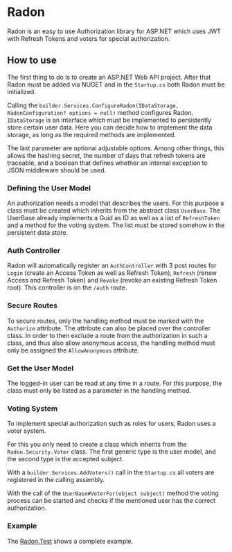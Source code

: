 # Radon
Radon is an easy to use Authorization library for ASP.NET which uses JWT with Refresh Tokens and voters for special authorization.

## How to use
The first thing to do is to create an ASP.NET Web API project. After that Radon must be added via NUGET and in the `Startup.cs` both Radon must be initialized.

Calling the `builder.Services.ConfigureRadon(IDataStorage, RadonConfiguration? options = null)` method configures Radon. `IDataStorage` is an interface which must be implemented to persistently store certain user data. Here you can decide how to implement the data storage, as long as the required methods are implemented.

The last parameter are optional adjustable options. Among other things, this allows the hashing secret, the number of days that refresh tokens are traceable, and a boolean that defines whether an internal exception to JSON middleware should be used.

### Defining the User Model
An authorization needs a model that describes the users. For this purpose a class must be created which inherits from the abstract class `UserBase`. The UserBase already implements a Guid as ID as well as a list of `RefreshToken` and a method for the voting system. The list must be stored somehow in the persistent data store.

### Auth Controller
Radon will automatically register an `AuthController` with 3 post routes for `Login` (create an Access Token as well as Refresh Token), `Refresh` (renew Access and Refresh Token) and `Revoke` (revoke an existing Refresh Token root). This controller is on the `/auth` route.

### Secure Routes
To secure routes, only the handling method must be marked with the `Authorize` attribute. The attribute can also be placed over the controller class. In order to then exclude a route from the authorization in such a class, and thus also allow anonymous access, the handling method must only be assigned the `AllowAnonymous` attribute.

### Get the User Model
The logged-in user can be read at any time in a route. For this purpose, the class must only be listed as a parameter in the handling method.

### Voting System
To implement special authorization such as roles for users, Radon uses a voter system.

For this you only need to create a class which inherits from the `Radon.Security.Voter` class. The first generic type is the user model, and the second type is the accepted subject. 

With a `builder.Services.AddVoters()` call in the `Startup.cs` all voters are registered in the calling assembly. 

With the call of the `UserBase#VoterFor(object subject)` method the voting process can be started and checks if the mentioned user has the correct authorization.

### Example
The [Radon.Test](https://github.com/PolaryxDE/Radon/tree/develop/Radon.Test) shows a complete example.